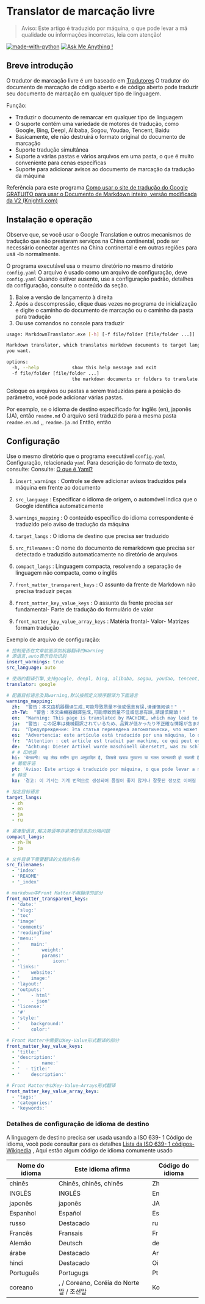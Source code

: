 #  Translator de marcação livre

> Aviso: Este artigo é traduzido por máquina, o que pode levar a má qualidade ou informações incorretas, leia com atenção!

[![made-with-python](https://img.shields.io/badge/Made%20with-Python-1f425f.svg)](https://www.python.org/)
[![Ask Me Anything !](https://img.shields.io/badge/Ask%20me-anything-1abc9c.svg)](https://GitHub.com/Naereen/ama)

##  Breve introdução

 O tradutor de marcação livre é um baseado em [ Tradutores](https://github.com/UlionTse/translators)  O tradutor do documento de marcação de código aberto e de código aberto pode traduzir seu documento de marcação em qualquer tipo de linguagem.

 Função:

-  Traduzir o documento de remarcar em qualquer tipo de linguagem
-  O suporte contém uma variedade de motores de tradução, como Google, Bing, Deepl, Alibaba, Sogou, Youdao, Tencent, Baidu
-  Basicamente, ele não destruirá o formato original do documento de marcação
-  Suporte tradução simultânea
-  Suporte a várias pastas e vários arquivos em uma pasta, o que é muito conveniente para cenas específicas
-  Suporte para adicionar avisos ao documento de marcação da tradução da máquina

 Referência para este programa [ Como usar o site de tradução do Google GRATUITO para usar o Documento de Markdown inteiro, versão modificada da V2 (Knightli.com)](https://www.knightli.com/zh-tw/2022/04/24/免費-google-翻譯-整篇-markdown-文檔-修改版/) 

##  Instalação e operação

 Observe que, se você usar o Google Translation e outros mecanismos de tradução que não prestaram serviços na China continental, pode ser necessário conectar agentes na China continental e em outras regiões para usá -lo normalmente.

 O programa executável usa o mesmo diretório no mesmo diretório `config.yaml`  O arquivo é usado como um arquivo de configuração, deve `config.yaml`  Quando estiver ausente, use a configuração padrão, detalhes da configuração, consulte o conteúdo da seção.

1.  Baixe a versão de lançamento à direita
2.  Após a descompressão, clique duas vezes no programa de inicialização e digite o caminho do documento de marcação ou o caminho da pasta para tradução
3.  Ou use comandos no console para traduzir

```bash
usage: MarkdownTranslator.exe [-h] [-f file/folder [file/folder ...]]

Markdown translator, which translates markdown documents to target languages
you want.

options:
  -h, --help            show this help message and exit
  -f file/folder [file/folder ...]
                        the markdown documents or folders to translate.
```

 Coloque os arquivos ou pastas a serem traduzidas para a posição do parâmetro, você pode adicionar várias pastas.

 Por exemplo, se o idioma de destino especificado for inglês (en), japonês (JA), então `readme.md`  O arquivo será traduzido para a mesma pasta `readme.en.md`  ,, `readme.ja.md`  Então, então

##  Configuração

 Use o mesmo diretório que o programa executável `config.yaml`  Configuração, relacionada `yaml`  Para descrição do formato de texto, consulte: Consulte: [ O que é Yaml?](https://www.redhat.com/en/topics/automation/what-is-yaml) 

1.  `insert_warnings`  : Controle se deve adicionar avisos traduzidos pela máquina em frente ao documento

2.  `src_language`  : Especificar o idioma de origem, o automóvel indica que o Google identifica automaticamente

3.  `warnings_mapping`  : O conteúdo específico do idioma correspondente é traduzido pelo aviso de tradução da máquina

4.  `target_langs`  : O idioma de destino que precisa ser traduzido

5.  `src_filenames`  : O nome do documento de remarkdown que precisa ser detectado e traduzido automaticamente no diretório de arquivos

6.  `compact_langs`  : Linguagem compacta, resolvendo a separação de linguagem não compacta, como o inglês

7.  `front_matter_transparent_keys`  : O assunto da frente de Markdown não precisa traduzir peças

8.  `front_matter_key_value_keys`  : O assunto da frente precisa ser fundamental- Parte de tradução do formulário de valor

9.  `front_matter_key_value_array_keys`  : Matéria frontal- Valor- Matrizes formam tradução

 Exemplo de arquivo de configuração:

```yaml
# 控制是否在文章前面添加机器翻译的Warning
# 源语言,auto表示自动识别
insert_warnings: true
src_language: auto

# 使用的翻译引擎,支持google, deepl, bing, alibaba, sogou, youdao, tencent, baidu等翻译引擎
translator: google

# 配置目标语言及其warning,默认按照定义顺序翻译为下面语言
warnings_mapping:
  zh:  "警告：本文由机器翻译生成,可能导致质量不佳或信息有误,请谨慎阅读！" 
  zh-TW:  "警告：本文由機器翻譯生成,可能導致質量不佳或信息有誤,請謹慎閱讀！" 
  en:  "Warning: This page is translated by MACHINE, which may lead to POOR QUALITY or INCORRECT INFORMATION, please read with CAUTION!" 
  ja:  "警告: この記事は機械翻訳されているため、品質が低かったり不正確な情報が含まれる可能性があります. よくお読みください. " 
  ru:  "Предупреждение: Эта статья переведена автоматически, что может привести к некачественной или неверной информации, пожалуйста, внимательно прочитайте!" 
  es:  "Advertencia: este artículo está traducido por una máquina, lo que puede dar lugar a una mala calidad o información incorrecta. ¡Lea atentamente!" 
  fr:  "Attention : cet article est traduit par machine, ce qui peut entraîner une mauvaise qualité ou des informations incorrectes, veuillez lire attentivement !" 
  de:  "Achtung: Dieser Artikel wurde maschinell übersetzt, was zu schlechter Qualität oder falschen Informationen führen kann, bitte sorgfältig lesen!" 
  # # 印地语
  hi: 'चेतावनी: यह लेख मशीन द्वारा अनुवादित है, जिससे खराब गुणवत्ता या गलत जानकारी हो सकती है, कृपया ध्यान से पढ़ें!'
  # 葡萄牙语
  pt: 'Aviso: Este artigo é traduzido por máquina, o que pode levar a má qualidade ou informações incorretas, leia com atenção!'
  # 韩语
  ko: '경고: 이 기사는 기계 번역으로 생성되어 품질이 좋지 않거나 잘못된 정보로 이어질 수 있으므로 주의 깊게 읽으십시오!'

# 指定目标语言
target_langs:
  - zh
  - en
  - ja
  - ru

# 紧凑型语言,解决英语等非紧凑型语言的分隔问题
compact_langs:
  - zh-TW
  - ja

# 文件目录下需要翻译的文档的名称
src_filenames:
  - 'index'
  - 'README'
  - '_index'

# markdown中Front Matter不用翻译的部分
front_matter_transparent_keys:
  - 'date:'
  - 'slug:'
  - 'toc'
  - 'image'
  - 'comments'
  - 'readingTime'
  - 'menu:'
  - '    main:'
  - '        weight:'
  - '        params:'
  - '            icon:'
  - 'links:'
  - '    website:'
  - '    image:'
  - 'layout:'
  - 'outputs:'
  - '    - html'
  - '    - json'
  - 'license:'
  - '#'
  - 'style:'
  - '    background:'
  - '    color:'

# Front Matter中需要以Key-Value形式翻译的部分
front_matter_key_value_keys:
  - 'title:'
  - 'description:'
  - '        name:'
  - '  - title:'
  - '    description:'

# Front Matter中以Key-Value—Arrays形式翻译
front_matter_key_value_array_keys:
  - 'tags:'
  - 'categories:'
  - 'keywords:'
```

###  Detalhes de configuração de idioma de destino

 A linguagem de destino precisa ser usada usando a ISO 639- 1 Código de idioma, você pode consultar para os detalhes [ Lista da ISO 639- 1 códigos- Wikipedia](https://en.wikipedia.org/wiki/List_of_ISO_639-1_codes)  , Aqui estão algum código de idioma comumente usado

| Nome do idioma| Este idioma afirma| Código do idioma|
|----------|------------------------------|--------|
| chinês| Chinês, chinês, chinês| Zh|
| INGLÊS| INGLÊS| En|
| japonês| japonês| JA|
| Espanhol| Español| Es|
| russo| Destacado| ru|
| Francês| Fransais| Fr|
| Alemão| Deutsch| de|
| árabe| Destacado| Ar|
| hindi| Destacado| Oi|
| Português| Portugugs| Pt|
| coreano| , / Coreano, Coréia do Norte 말 / 조선말| Ko|


